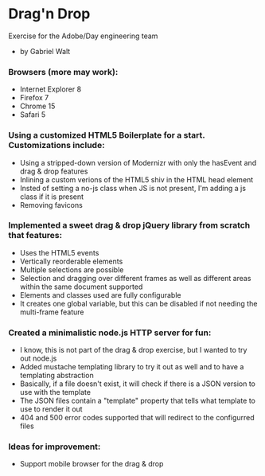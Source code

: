 Drag'n Drop
===========

Exercise for the Adobe/Day engineering team
- by Gabriel Walt

### Browsers (more may work):
* Internet Explorer 8
* Firefox 7
* Chrome 15
* Safari 5

### Using a customized HTML5 Boilerplate for a start. Customizations include:
* Using a stripped-down version of Modernizr with only the hasEvent and drag & drop features
* Inlining a custom verions of the HTML5 shiv in the HTML head element
* Insted of setting a no-js class when JS is not present, I'm adding a js class if it is present
* Removing favicons

### Implemented a sweet drag & drop jQuery library from scratch that features:
* Uses the HTML5 events
* Vertically reorderable elements
* Multiple selections are possible
* Selection and dragging over different frames as well as different areas within the same document supported
* Elements and classes used are fully configurable
* It creates one global variable, but this can be disabled if not needing the multi-frame feature

### Created a minimalistic node.js HTTP server for fun:

* I know, this is not part of the drag & drop exercise, but I wanted to try out node.js
* Added mustache templating library to try it out as well and to have a templating abstraction
* Basically, if a file doesn't exist, it will check if there is a JSON version to use with the template
* The JSON files contain a "template" property that tells what template to use to render it out
* 404 and 500 error codes supported that will redirect to the configurred files

### Ideas for improvement:
* Support mobile browser for the drag & drop
